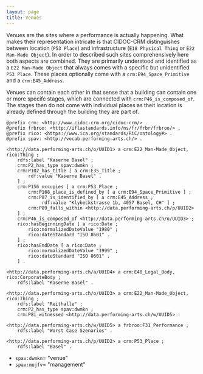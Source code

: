 ```yaml
---
layout: page
title: Venues
---
```


Venues are the sites where a performance is actually happening. What makes their representation intricate is that CIDOC-CRM distinguishes between location (`P53 Place`) and infrastructure (`E18 Physical Thing` or `E22 Man-Made Object`). In order to described such sites comprehensively here both aspects are combined. They are primarily understood and identified as a `E22 Man-Made Object` that always comes with a specific but unidentified `P53 Place`. These places optionally come with a `crm:E94_Space_Primitive` and a `crm:E45_Address`.

Venues can contain each other in that sense that a building can contain one or more specifc stages, which are connected with `crm:P46_is_composed_of`. The stages then do not come with individual places as theit location is already defined through the building they are part of.

```ttl
@prefix crm: <http://www.cidoc-crm.org/cidoc-crm/> .
@prefix frbroo: <http://iflastandards.info/ns/fr/frbr/frbroo/> .
@prefix rico: <https://www.ica.org/standards/RiC/ontology#> .
@prefix spav: <http://vocab.performing-arts.ch/> .

<http://data.performing-arts.ch/o/UUID1> a crm:E22_Man-Made_Object, rico:Thing ;
    rdfs:label "Kaserne Basel" ;
    crm:P2_has_type spav:dwmkn ;
    crm:P102_has_title [ a crm:E35_Title ;
        rdf:value "Kaserne Basel" .
    ] ;
    crm:P156_occupies [ a crm:P53_Place ;
        crm:P168_place_is_defined_by [ a crm:E94_Space_Primitive ] ;
        crm:P87_is_identified_by [ a crm:E45_Address ;
             rdf:value "Klybeckstrasse 1b, 4057 Basel, CH" ] ;
        crm:P89_falls_within <http://data.performing-arts.ch/p/UUID2>
    ] ;
    crm:P46_is_composed_of <http://data.performing-arts.ch/o/UUID3> ;
    rico:hasBeginningDate [ a rico:Date ;
        rico:normalizedDateValue "1980" ;
        rico:dateStandard "ISO 8601" .
    ] ;
    rico:hasEndDate [ a rico:Date ;
        rico:normalizedDateValue "1999" ;
        rico:dateStandard "ISO 8601" .
    ] .
    
<http://data.performing-arts.ch/a/UUID4> a crm:E40_Legal_Body, rico:CorporateBody ;
    rdfs:label "Kaserne Basel" .

<http://data.performing-arts.ch/o/UUID3> a crm:E22_Man-Made_Object, rico:Thing ;
    rdfs:label "Reithalle" ;
    crm:P2_has_type spav:dwmkn ;
    crm:P8i_witnessed <http://data.performing-arts.ch/w/UUID5> .

<http://data.performing-arts.ch/w/UUID5> a frbroo:F31_Performance ;
    rdfs:label "Worst Case Szenarios" .

<http://data.performing-arts.ch/p/UUID2> a crm:P53_Place ;
    rdfs:label "Basel" .
```

* `spav:dwmkn`= "venue"
* `spav:mujfv`= "management"
